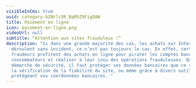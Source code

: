 ```yaml
---
visibleInCms: true
uuid: category-b2NrlcXR_BqRhZ9FigQAW
title: Paiement en ligne
icon: paiement-en-ligne.png
videoUrl: null
subtitle: “Attention aux sites frauduleux !”
description: "Si dans une grande majorité des cas, les achats sur Internet se
  déroulent sans incident, ce n’est pas toujours le cas. En effet, certains
  fraudeurs profitent des achats en ligne pour pirater les comptes bancaires des
  consommateurs et réaliser à leur insu des opérations frauduleuses. Dans une
  démarche de sécurité, il faut protéger ses données bancaires que ce soit par
  la vérification de la fiabilité du site, ou même grâce à divers outils
  protégeant vos coordonnées bancaires. "
---
```

